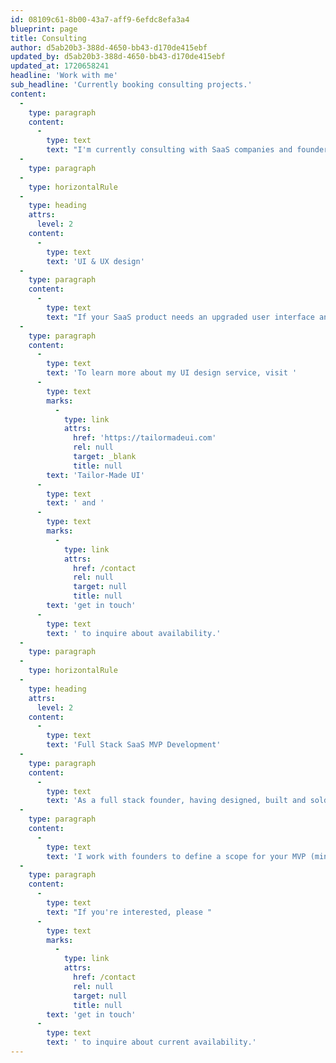 ```yaml
---
id: 08109c61-8b00-43a7-aff9-6efdc8efa3a4
blueprint: page
title: Consulting
author: d5ab20b3-388d-4650-bb43-d170de415ebf
updated_by: d5ab20b3-388d-4650-bb43-d170de415ebf
updated_at: 1720658241
headline: 'Work with me'
sub_headline: 'Currently booking consulting projects.'
content:
  -
    type: paragraph
    content:
      -
        type: text
        text: "I'm currently consulting with SaaS companies and founders on product design and development.  There are two flavors of projects that I'm taking:"
  -
    type: paragraph
  -
    type: horizontalRule
  -
    type: heading
    attrs:
      level: 2
    content:
      -
        type: text
        text: 'UI & UX design'
  -
    type: paragraph
    content:
      -
        type: text
        text: "If your SaaS product needs an upgraded user interface and user experience, I'd love to help.  I've been designing and building interfaces for over 15 years and now focus on modern interfaces with Tailwind CSS."
  -
    type: paragraph
    content:
      -
        type: text
        text: 'To learn more about my UI design service, visit '
      -
        type: text
        marks:
          -
            type: link
            attrs:
              href: 'https://tailormadeui.com'
              rel: null
              target: _blank
              title: null
        text: 'Tailor-Made UI'
      -
        type: text
        text: ' and '
      -
        type: text
        marks:
          -
            type: link
            attrs:
              href: /contact
              rel: null
              target: null
              title: null
        text: 'get in touch'
      -
        type: text
        text: ' to inquire about availability.'
  -
    type: paragraph
  -
    type: horizontalRule
  -
    type: heading
    attrs:
      level: 2
    content:
      -
        type: text
        text: 'Full Stack SaaS MVP Development'
  -
    type: paragraph
    content:
      -
        type: text
        text: 'As a full stack founder, having designed, built and sold multiple SaaS apps, I have a unique combo of skills that are ideal for launching a new SaaS product idea as efficiently as possible.'
  -
    type: paragraph
    content:
      -
        type: text
        text: 'I work with founders to define a scope for your MVP (minimal viable product) and handle all of the design and build to get your version 1 into the hands of first customers.  In most cases, these projects can be shipped in under 3 months.'
  -
    type: paragraph
    content:
      -
        type: text
        text: "If you're interested, please "
      -
        type: text
        marks:
          -
            type: link
            attrs:
              href: /contact
              rel: null
              target: null
              title: null
        text: 'get in touch'
      -
        type: text
        text: ' to inquire about current availability.'
---
```

